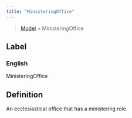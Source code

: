 ```yaml
---
title: "MinisteringOffice"
---
```


> [Model](../../) > MinisteringOffice

## Label

### English
MinisteringOffice


## Definition
An ecclesiastical office that has a ministering role 


    
